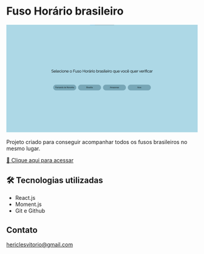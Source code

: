 # Fuso Horário brasileiro

![preview](./public/preview.png)

Projeto criado para conseguir acompanhar todos os fusos brasileiros no mesmo lugar.

[🔗 Clique aqui para acessar](https://hericlescosta.github.io/fusos-brasileiros/)


## 🛠 Tecnologias utilizadas

- React.js
- Moment.js
- Git e Github

## Contato

hericlesvitorio@gmail.com
